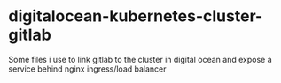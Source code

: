 # digitalocean-kubernetes-cluster-gitlab
Some files i use to link gitlab to the cluster in digital ocean and expose a service behind nginx ingress/load balancer
